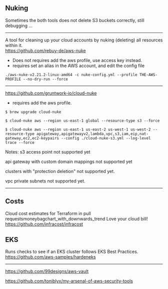 
## Nuking
Sometimes the both tools does not delete S3 buckets correctly, still debugging ...

---

A tool for cleaning up your cloud accounts by nuking (deleting) all resources within it.
<br>
https://github.com/rebuy-de/aws-nuke

* Does not requires add the aws profile, use access key instead.
* requires set an alias in the AWS account, and edit the config file

```
./aws-nuke-v2.21.2-linux-amd64 -c nuke-config.yml --profile THE-AWS-PROFILE --no-dry-run --force

```

---

https://github.com/gruntwork-io/cloud-nuke

* requires add the aws profile.

```
$ brew upgrade cloud-nuke

$ cloud-nuke aws --region us-east-1 global --resource-type s3 --force

$ cloud-nuke aws --region us-east-1 us-east-2 us-west-1 us-west-2 --resource-type apigateway,apigatewayv2,lambda,vpc,s3,iam,eip,nat-gateway,ec2,ec2-keypairs --config ./cloud-nuke-s3.yml --log-level trace --force

```

Notes:
s3 access point not supported yet

api gateway with custom domain mappings not supported yet

clusters with "protection deletion" not supported yet.

vpc private subnets not supported yet.


---

## Costs

 Cloud cost estimates for Terraform in pull requestsmoneybagchart_with_downwards_trend Love your cloud bill!
 <br>
https://github.com/infracost/infracost


## EKS

Runs checks to see if an EKS cluster follows EKS Best Practices. 
<br>
https://github.com/aws-samples/hardeneks


----


https://github.com/99designs/aws-vault

https://github.com/toniblyx/my-arsenal-of-aws-security-tools

